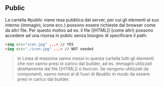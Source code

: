 ## Public
La cartella #public viene resa pubblica dal server, per cui gli elementi al suo interno (immagini, icone ecc.) possono essere richieste dal browser come da altri file.
Per questo motivo ad es. il file [[HTML]] (come altri) possono accedere ad una risorsa in public senza bisogno di specificare il path:

```html
<img src="icon.jpg" ...> // YES
<img src="./icon.jpg" ...> // NOT needed
```

>In Linea di massima vanno messi in questa cartella tutti gli elementi che non vanno presi in carico dal builder, ad es. immagini utilizzati direttamente dal file [[HTML]] o favicon.
>Se vengono utilizzati da componenti, vanno messi al di fuori di #public  in modo da essere presi in carico dal builder.